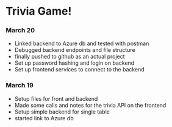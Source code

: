 # Trivia Game!

### March 20

- Linked backend to Azure db and tested with postman
- Debugged backend endpoints and file structure
- finally pushed to github as an actual project
- Set up password hashing and login on backend
- Set up frontend services to connect to the backend

### March 19

- Setup files for front and backend
- Made some calls and notes for the trivia API on the frontend
- Setup simple backend for single table
- started link to Azure db
